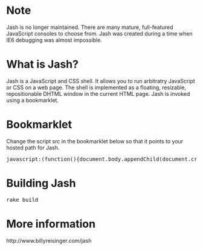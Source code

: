 
<h1>Note</h1>
Jash is no longer maintained.  There are many mature, full-featured JavaScript consoles to choose from.  Jash was created during a time when IE6 debugging was almost impossible. 

<h1>What is Jash?</h1>
Jash is a JavaScript and CSS shell. It allows you to run arbitratry JavaScript or CSS on a web page.  The shell is implemented as a floating, resizable, repositionable DHTML window in the current HTML page.  Jash is invoked using a bookmarklet. 
 
<h1>Bookmarklet</h1>
Change the script src in the bookmarklet below so that it points to your hosted path for Jash. 
<pre>
javascript:(function(){document.body.appendChild(document.createElement('script')).src='path/to/Jash.js';})();
</pre>

<h1>Building Jash</h1>
<pre>
rake build
</pre>

<h1>More information</h1>
http://www.billyreisinger.com/jash
